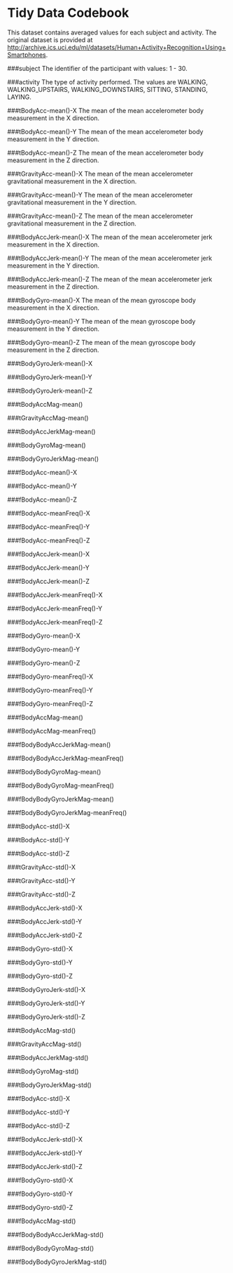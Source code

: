 Tidy Data Codebook
==================
This dataset contains averaged values for each subject and activity.  The original dataset is provided at http://archive.ics.uci.edu/ml/datasets/Human+Activity+Recognition+Using+Smartphones.

###subject
The identifier of the participant with values: 1 - 30.

###activity
The type of activity performed. The values are WALKING, WALKING_UPSTAIRS, WALKING_DOWNSTAIRS, SITTING, STANDING, LAYING.

###tBodyAcc-mean()-X
The mean of the mean accelerometer body measurement in the X direction.

###tBodyAcc-mean()-Y
The mean of the mean accelerometer body measurement in the Y direction.

###tBodyAcc-mean()-Z
The mean of the mean accelerometer body measurement in the Z direction.

###tGravityAcc-mean()-X
The mean of the mean accelerometer gravitational measurement in the X direction.

###tGravityAcc-mean()-Y
The mean of the mean accelerometer gravitational measurement in the Y direction.

###tGravityAcc-mean()-Z
The mean of the mean accelerometer gravitational measurement in the Z direction.

###tBodyAccJerk-mean()-X
The mean of the mean accelerometer jerk measurement in the X direction.

###tBodyAccJerk-mean()-Y
The mean of the mean accelerometer jerk measurement in the Y direction.

###tBodyAccJerk-mean()-Z
The mean of the mean accelerometer jerk measurement in the Z direction.

###tBodyGyro-mean()-X
The mean of the mean gyroscope body measurement in the X direction.

###tBodyGyro-mean()-Y
The mean of the mean gyroscope body measurement in the Y direction.

###tBodyGyro-mean()-Z
The mean of the mean gyroscope body measurement in the Z direction.

###tBodyGyroJerk-mean()-X

###tBodyGyroJerk-mean()-Y

###tBodyGyroJerk-mean()-Z

###tBodyAccMag-mean()

###tGravityAccMag-mean()

###tBodyAccJerkMag-mean()

###tBodyGyroMag-mean()

###tBodyGyroJerkMag-mean()

###fBodyAcc-mean()-X

###fBodyAcc-mean()-Y

###fBodyAcc-mean()-Z

###fBodyAcc-meanFreq()-X

###fBodyAcc-meanFreq()-Y

###fBodyAcc-meanFreq()-Z

###fBodyAccJerk-mean()-X

###fBodyAccJerk-mean()-Y

###fBodyAccJerk-mean()-Z

###fBodyAccJerk-meanFreq()-X

###fBodyAccJerk-meanFreq()-Y

###fBodyAccJerk-meanFreq()-Z

###fBodyGyro-mean()-X

###fBodyGyro-mean()-Y

###fBodyGyro-mean()-Z

###fBodyGyro-meanFreq()-X

###fBodyGyro-meanFreq()-Y

###fBodyGyro-meanFreq()-Z

###fBodyAccMag-mean()

###fBodyAccMag-meanFreq()

###fBodyBodyAccJerkMag-mean()

###fBodyBodyAccJerkMag-meanFreq()

###fBodyBodyGyroMag-mean()

###fBodyBodyGyroMag-meanFreq()

###fBodyBodyGyroJerkMag-mean()

###fBodyBodyGyroJerkMag-meanFreq()

###tBodyAcc-std()-X

###tBodyAcc-std()-Y

###tBodyAcc-std()-Z

###tGravityAcc-std()-X

###tGravityAcc-std()-Y

###tGravityAcc-std()-Z

###tBodyAccJerk-std()-X

###tBodyAccJerk-std()-Y

###tBodyAccJerk-std()-Z

###tBodyGyro-std()-X

###tBodyGyro-std()-Y

###tBodyGyro-std()-Z

###tBodyGyroJerk-std()-X

###tBodyGyroJerk-std()-Y

###tBodyGyroJerk-std()-Z

###tBodyAccMag-std()

###tGravityAccMag-std()

###tBodyAccJerkMag-std()

###tBodyGyroMag-std()

###tBodyGyroJerkMag-std()

###fBodyAcc-std()-X

###fBodyAcc-std()-Y

###fBodyAcc-std()-Z

###fBodyAccJerk-std()-X

###fBodyAccJerk-std()-Y

###fBodyAccJerk-std()-Z

###fBodyGyro-std()-X

###fBodyGyro-std()-Y

###fBodyGyro-std()-Z

###fBodyAccMag-std()

###fBodyBodyAccJerkMag-std()

###fBodyBodyGyroMag-std()

###fBodyBodyGyroJerkMag-std()

